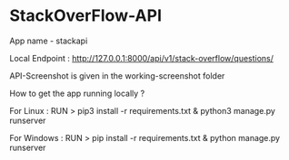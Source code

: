 # StackOverFlow-API

App name - stackapi

Local Endpoint : http://127.0.0.1:8000/api/v1/stack-overflow/questions/

API-Screenshot is given in the working-screenshot folder 

How to get the app running locally ?

For Linux : RUN > pip3 install -r requirements.txt & python3 manage.py runserver

For Windows : RUN > pip install -r requirements.txt & python manage.py runserver
